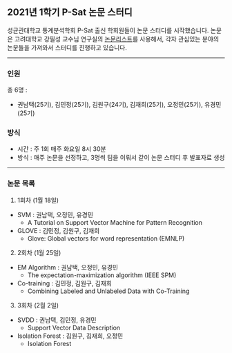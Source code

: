 
## 2021년 1학기 P-Sat 논문 스터디

성균관대학교 통계분석학회 P-Sat 출신 학회원들이 논문 스터디를 시작했습니다. 논문은 고려대학교 강필성 교수님 연구실의 [논문리스트](https://www.notion.so/c3b3474d18ef4304b23ea360367a5137?v=5d763ad5773f44eb950f49de7d7671bd)를 사용해서, 각자 관심있는 분야의 논문들을 가져와서 스터디를 진행하고 있습니다.

-------------------------------------------

### 인원

총 6명 :

- 권남택(25기), 김민정(25기), 김원구(24기), 김재희(25기), 오정민(25기), 유경민(25기)

### 방식 

- 시간 : 주 1회 매주 화요일 8시 30분
- 방식 : 매주 논문을 선정하고, 3명씩 팀을 이뤄서 같이 논문 스터디 후 발표자료 생성

-------------------------------------------

### 논문 목록

1) 1회차 (1월 18일)

- SVM : 권남택, 오정민, 유경민
  - A Tutorial on Support Vector Machine for Pattern Recognition
- GLOVE : 김민정, 김원구, 김재희
  - Glove: Global vectors for word representation (EMNLP)

2) 2회차 (1월 25일)

- EM Algorithm : 권남택, 오정민, 유경민
  - The expectation-maximization algorithm (IEEE SPM)
- Co-training : 김민정, 김원구, 김재희
  - Combining Labeled and Unlabeled Data with Co-Training

3) 3회차 (2월 2일)

- SVDD : 권남택, 김민정, 유경민
  - Support Vector Data Description
- Isolation Forest : 김원구, 김재희, 오정민
  - Isolation Forest
